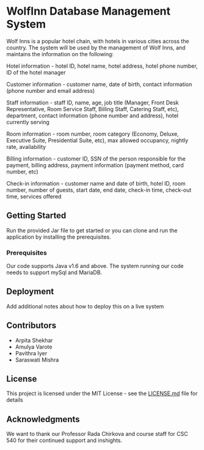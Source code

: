 # WolfInn Database Management System

Wolf Inns is a popular hotel chain, with hotels in various cities across the country. The system will be used by the management of Wolf Inns, and maintains the information on the following: 

Hotel information - hotel ID, hotel name, hotel address, hotel phone number, ID of the hotel manager

Customer information - customer name, date of birth, contact information (phone number and email address)

Staff information - staff ID, name, age, job title (Manager, Front Desk Representative, Room Service Staff, Billing Staff, Catering Staff, etc), department, contact information (phone number and address), hotel currently serving

Room information - room number, room category (Economy, Deluxe, Executive Suite, Presidential Suite, etc), max allowed occupancy, nightly rate, availability

Billing information - customer ID, SSN of the person responsible for the payment, billing address, payment information (payment method, card number, etc)

Check-in information - customer name and date of birth, hotel ID, room number, number of guests, start date, end date, check-in time, check-out time, services offered

## Getting Started

Run the provided Jar file to get started or you can clone and run the application by installing the prerequisites.

### Prerequisites

Our code supports Java v1.6 and above. The system running our code needs to support mySql and MariaDB.

## Deployment

Add additional notes about how to deploy this on a live system

## Contributors

* Arpita Shekhar
* Amulya Varote
* Pavithra Iyer
* Saraswati Mishra

## License

This project is licensed under the MIT License - see the [LICENSE.md](LICENSE.md) file for details

## Acknowledgments

We want to thank our Professor Rada Chirkova and course staff for CSC 540 for their continued support and inshights.



